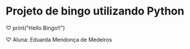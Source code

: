 # Projeto de bingo utilizando Python
♡ print("Hello Bingo!!")

♡ Aluna: Eduarda Mendonça de Medeiros
